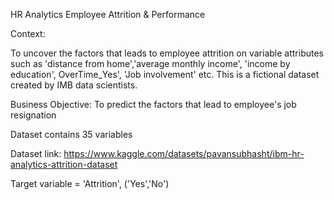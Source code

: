 HR Analytics Employee Attrition & Performance

Context:

To uncover the factors that leads to employee attrition on variable attributes such as 'distance from home','average monthly income', 'income by education', OverTime_Yes',
'Job involvement' etc. This is a fictional dataset created by IMB data scientists.

Business Objective: To predict the factors that lead to employee's job resignation

Dataset contains 35 variables

Dataset link: https://www.kaggle.com/datasets/pavansubhasht/ibm-hr-analytics-attrition-dataset

Target variable = 'Attrition', ('Yes','No')
